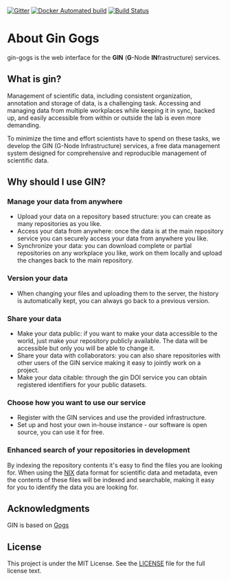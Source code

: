 [![Gitter](https://img.shields.io/gitter/room/nwjs/nw.js.svg)](https://gitter.im/gnode-gin/Lobby)
[![Docker Automated build](https://img.shields.io/docker/automated/gnode/gogs.svg)](https://hub.docker.com/r/gnode/gogs/builds/)
[![Build Status](https://travis-ci.org/G-Node/gogs.svg?branch=master)](https://travis-ci.org/G-Node/gogs)

# About Gin Gogs

gin-gogs is the web interface for the **GIN** (**G**-Node **IN**frastructure) services.

## What is gin?
Management of scientific data, including consistent organization, annotation and storage of data, is a challenging task. Accessing and managing data from multiple workplaces while keeping it in sync, backed up, and easily accessible from within or outside the lab is even more demanding.

To minimize the time and effort scientists have to spend on these tasks, we develop the GIN (G-Node Infrastructure) services, a free data management system designed for comprehensive and reproducible management of scientific data.

## Why should I use GIN?
### Manage your data from anywhere
* Upload your data on a repository based structure: you can create as many repositories as you like.
* Access your data from anywhere: once the data is at the main repository service you can securely access your data from anywhere you like.
* Synchronize your data: you can download complete or partial repositories on any workplace you like, work on them locally and upload the changes back to the main repository.

### Version your data
* When changing your files and uploading them to the server, the history is automatically kept, you can always go back to a previous version.

### Share your data
* Make your data public: if you want to make your data accessible to the world, just make your repository publicly available. The data will be accessible but only you will be able to change it.
* Share your data with collaborators: you can also share repositories with other users of the GIN service making it easy to jointly work on a project.
* Make your data citable: through the gin DOI service you can obtain registered identifiers for your public datasets.

### Choose how you want to use our service
* Register with the GIN services and use the provided infrastructure.
* Set up and host your own in-house instance - our software is open source, you can use it for free.

### Enhanced search of your repositories **in development**
By indexing the repository contents it's easy to find the files you are looking for. When using the [NIX](http://www.g-node.org/nix) data format for scientific data and metadata, even the contents of these files will be indexed and searchable, making it easy for you to identify the data you are looking for.

## Acknowledgments
GIN is based on [Gogs](https://github.com/gogits/gogs)

## License

This project is under the MIT License. See the [LICENSE](https://github.com/G-Node/gogs/blob/master/LICENSE) file for the full license text.
